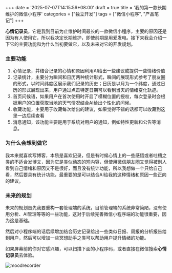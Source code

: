 +++
date = '2025-07-07T14:15:56+08:00'
draft = true
title = '我的第一款长期维护的微信小程序'
categories = ["独立开发"]
tags = ["微信小程序", "产品笔记"]
+++

**心情记录员**，它是我到目前为止维护时间最长的一款微信小程序，主要的原因还是因为有人使用它，所以我决定长期维护，即使前期是用爱发电。接下来我会介绍一下它的主要功能和为什么当初要做它，以及未来对它的开发规划。

<!--more-->

### 主要功能

1. 心情记录，并结合记录的心情和原因利用AI给出一些建议或提供一些情绪价值
2. 记录统计，主要分为瞬间和日历两种统计形式，瞬间的展现形式参考了朋友圈的形式，以时间纬度区展示我们记录的历史；日历是以月为一个纬度，通过日历的形式展现出来，用户通过点击特定日期可以看到当天的情绪变化轨迹。
3. 首页问候语，如果用户在首次使用时开启了模糊位置的授权，每次登录时会根据用户的位置获取当地的天气情况结合AI给出个性化的问候。
4. 收藏功能，主要用于收藏每次给出的建议，如果觉得不错的话都可以收藏到这里一边后续查看
5. 消息通知，该功能主要是用于系统对用户的通知，例如特性更新和公告等消息。

### 为什么会想到做它

我本来就喜欢写博客，本质是喜欢记录，但是有时候心情上的一些感悟或者吐槽之类的不适合发博文，因为它是类似动态的短内容，但使用微信朋友圈又觉得被别人看到自己情绪和原因又不是很好，而且没有统计功能，所以我想做一个只给自己看，然后要具有统计功能，最重要的是可以结合AI给我的这种情绪和原因一些正向的建议。

### 未来的规划

未来的规划首先我要重构一套管理端的系统，目前管理端的系统非常简陋，没有使用分析、AI管理等等的一些功能，这对于后续完善微信小程序端的功能很重要，因为这是基础。

然后对小程序端的话后续增加结合历史记录给出一些类似日报、周报的分析报告给到用户，然后可以增加一些冥想助手之类可以帮助用户提升情绪的功能。

如果屏幕前的你对它感兴趣，可以扫描下面的小程序码，或者直接在微信搜索**心情记录员**去体验。

![moodrecorder](https://moodrecorder.cn/u/FZGeVC.png)
